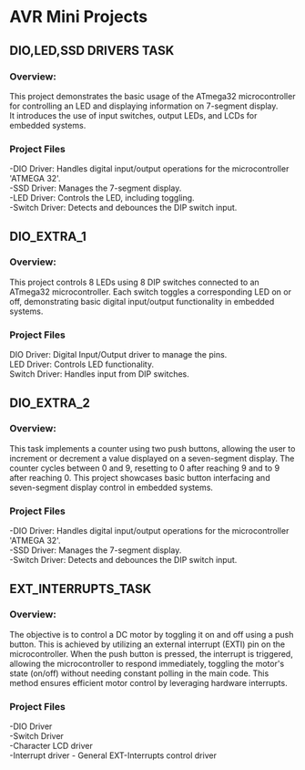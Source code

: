 # AVR Mini Projects
## DIO,LED,SSD DRIVERS TASK
### Overview:
This project demonstrates the basic usage of the ATmega32 microcontroller for controlling an LED and displaying information on 7-segment display. <br>
It introduces the use of input switches, output LEDs, and LCDs for embedded systems.
### Project Files
-DIO Driver: Handles digital input/output operations for the microcontroller 'ATMEGA 32'.<br>
-SSD Driver: Manages the 7-segment display.<br>
-LED Driver: Controls the LED, including toggling.<br>
-Switch Driver: Detects and debounces the DIP switch input.<br>

## DIO_EXTRA_1
### Overview:
This project controls 8 LEDs using 8 DIP switches connected to an ATmega32 microcontroller. Each switch toggles a corresponding LED on or off, demonstrating basic digital input/output functionality in embedded systems.
### Project Files
DIO Driver: Digital Input/Output driver to manage the pins.<br>
LED Driver: Controls LED functionality.<br>
Switch Driver: Handles input from DIP switches.<br>

## DIO_EXTRA_2
### Overview:
This task implements a counter using two push buttons, allowing the user to increment or decrement a value displayed on a seven-segment display. The counter cycles between 0 and 9, resetting to 0 after reaching 9 and to 9 after reaching 0. This project showcases basic button interfacing and seven-segment display control in embedded systems.
### Project Files
-DIO Driver: Handles digital input/output operations for the microcontroller 'ATMEGA 32'.<br>
-SSD Driver: Manages the 7-segment display.<br>
-Switch Driver: Detects and debounces the DIP switch input. <br>

## EXT_INTERRUPTS_TASK
### Overview:
The objective is to control a DC motor by toggling it on and off using a push button. This is achieved by utilizing an external interrupt (EXTI) pin on the microcontroller. When the push button is pressed, the interrupt is triggered, allowing the microcontroller to respond immediately, toggling the motor's state (on/off) without needing constant polling in the main code. This method ensures efficient motor control by leveraging hardware interrupts.
### Project Files
-DIO Driver <br>
-Switch Driver <br>
-Character LCD driver <br>
-Interrupt driver - General EXT-Interrupts control driver <br>

